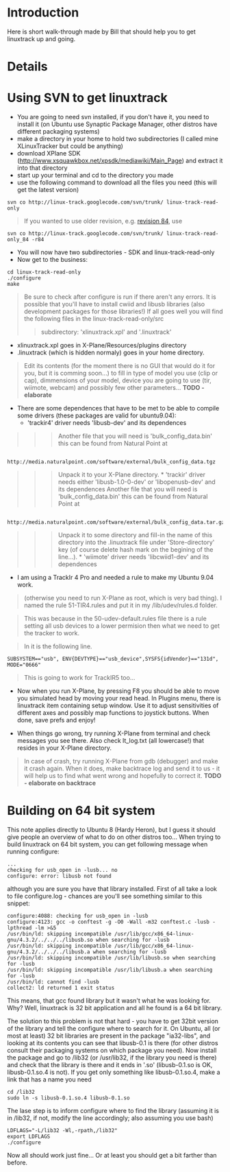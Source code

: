 # Introduction #

Here is short walk-through made by Bill that should help you to get linuxtrack up and going.

# Details #

# Using SVN to get linuxtrack #
  * You are going to need svn installed, if you don't have it, you need to install it (on Ubuntu use Synaptic Package Manager, other distros have different packaging systems)
  * make a directory in your home to hold two subdirectories (I called mine XLinuxTracker but could be anything)
  * download XPlane SDK (http://www.xsquawkbox.net/xpsdk/mediawiki/Main_Page) and extract it into that directory
  * start up your terminal and cd to the directory you made
  * use the following command to download all the files you need (this will get the latest version)
```
svn co http://linux-track.googlecode.com/svn/trunk/ linux-track-read-only
```

> If you wanted to use older revision, e.g. [revision 84](https://code.google.com/p/linux-track/source/detail?r=84), use
```
svn co http://linux-track.googlecode.com/svn/trunk/ linux-track-read-only_84 -r84
```

  * You will now have two subdirectories - SDK and linux-track-read-only
  * Now get to the business:
```
cd linux-track-read-only
./configure
make
```
> Be sure to check after configure is run if there aren't any errors. It is possible that you'll have to install cwiid and libusb libraries (also development packages for those libraries!)
> If all goes well you will find the following files in the linux-track-read-only/src
> > subdirectory: 'xlinuxtrack.xpl' and '.linuxtrack'

  * xlinuxtrack.xpl goes in X-Plane/Resources/plugins directory
  * .linuxtrack (which is hidden normaly) goes in your home directory.

> Edit its contents (for the moment there is no GUI that would do it for you, but it is comming soon...) to fill in type of model you use (clip or cap), dimmensions of your model, device you are going to use (tir, wiimote, webcam) and possibly few other parameters... **TODO - elaborate**
  * There are some dependences that have to be met to be able to compile some drivers (these packages are valid for ubuntu9.04):
    * 'trackir4' driver needs 'libusb-dev' and its dependences
> > > Another file that you will need is 'bulk\_config\_data.bin' this can be found from Natural Point at
```
         http://media.naturalpoint.com/software/external/bulk_config_data.tgz
```
> > > Unpack it to your X-Plane directory.
    * 'trackir' driver needs either 'libusb-1.0-0-dev' or 'libopenusb-dev' and its dependences
> > > Another file that you will need is 'bulk\_config\_data.bin' this can be found from Natural Point at
```
         http://media.naturalpoint.com/software/external/bulk_config_data.tar.gz
```
> > > Unpack it to some directory and fill-in the name of this directory into the .linuxtrack file under 'Store-directory' key (of course delete hash mark on the begining of the line...).
    * 'wiimote' driver needs 'libcwiid1-dev' and its dependences

  * I am using a TrackIr 4 Pro and needed a rule to make my Ubuntu 9.04 work.

> (otherwise you need to run X-Plane as root, which is very bad thing).
> I named the rule 51-TIR4.rules and put it in my /lib/udev/rules.d folder.

> This was because in the 50-udev-default.rules file there is a rule setting all usb devices to a lower permision then what we need to get the tracker to work.

> In it is the following line.
```
SUBSYSTEM=="usb", ENV{DEVTYPE}=="usb_device",SYSFS{idVendor}=="131d", MODE="0666"
```
> This is going to work for TrackIR5 too...

  * Now when you run X-Plane, by pressing F8 you should be able to move you simulated head by moving your read head. In Plugins menu, there is linuxtrack item containing setup window. Use it to adjust sensitivities of different axes and possibly map functions to joystick buttons. When done, save prefs and enjoy!

  * When things go wrong, try running X-Plane from terminal and check messages you see there. Also check lt\_log.txt (all lowercase!) that resides in your X-Plane directory.
> In case of crash, try running X-Plane from gdb (debugger) and make it crash again. When it does, make backtrace log and send it to us - it will help us to find what went wrong and hopefully to correct it. **TODO - elaborate on backtrace**

# Building on 64 bit system #
This note applies directly to Ubuntu 8 (Hardy Heron), but I guess it should give people an overview of what to do on other distros too...
When trying to build linuxtrack on 64 bit system, you can get following message when running configure:
```
...
checking for usb_open in -lusb... no
configure: error: libusb not found
```
although you are sure you have that library installed.
First of all take a look to file configure.log - chances are you'll see something similar to this snippet:
```
configure:4088: checking for usb_open in -lusb
configure:4123: gcc -o conftest -g -O0 -Wall -m32 conftest.c -lusb -lpthread -lm >&5
/usr/bin/ld: skipping incompatible /usr/lib/gcc/x86_64-linux-gnu/4.3.2/../../../libusb.so when searching for -lusb
/usr/bin/ld: skipping incompatible /usr/lib/gcc/x86_64-linux-gnu/4.3.2/../../../libusb.a when searching for -lusb
/usr/bin/ld: skipping incompatible /usr/lib/libusb.so when searching for -lusb
/usr/bin/ld: skipping incompatible /usr/lib/libusb.a when searching for -lusb
/usr/bin/ld: cannot find -lusb
collect2: ld returned 1 exit status
```
This means, that gcc found library but it wasn't what he was looking for. Why? Well, linuxtrack is 32 bit application and all he found is a 64 bit library.

The solution to this problem is not that hard - you have to get 32bit version of the library and tell the configure where to search for it.
On Ubuntu, all (or most at least) 32 bit libraries are present in the package "ia32-libs",
and looking at its contents you can see that libusb-0.1 is there (for other distros consult their packaging systems on which package you need). Now install the package and go to /lib32 (or /usr/lib32, if the library you need is there) and check that the library is there and it ends in '.so' (libusb-0.1.so is OK, libusb-0.1.so.4 is not). If you get only something like libusb-0.1.so.4, make a link that has a name you need
```
cd /lib32
sudo ln -s libusb-0.1.so.4 libusb-0.1.so
```
The lase step is to inform configure where to find the library (assuming it is in /lib32, if not, modify the line accordingly; also assuming you use bash)
```
LDFLAGS="-L/lib32 -Wl,-rpath,/lib32"
export LDFLAGS
./configure
```

Now all should work just fine... Or at least you should get a bit farther than before.